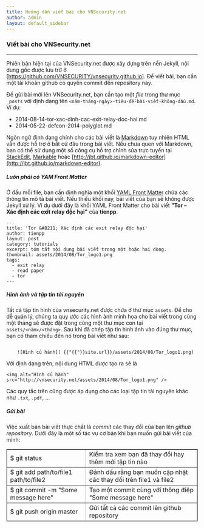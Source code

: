 ```yaml
---
title: Hướng dẫn viết bài cho VNSecurity.net
author: admin
layout: default_sidebar
---
```


### Viết bài cho VNSecurity.net
***
Phiên bản hiện tại của VNSecurity.net được xây dựng trên nền Jekyll, nội dung gốc được lưu trữ ở [https://github.com/VNSECURITY/vnsecurity.github.io]. Để viết bài, bạn cần một tài khoản github có quyền commit đến repository này.

Để gửi bài mới lên VNSecurity.net, bạn cần tạo một *file* trong thư mục `_posts` với định dạng tên  `<năm-tháng-ngày>-tiêu-đề-bài-viết-không-dấu.md`. Ví dụ:

* 2014-08-14-tor-xac-dinh-cac-exit-relay-doc-hai.md
* 2014-05-22-defcon-2014-polyglot.md

Ngôn ngữ định dạng chính cho các bài viết là [Markdown](http://en.wikipedia.org/wiki/Markdown) tuy nhiên HTML vẫn được hỗ trợ ở bất cứ đâu trong bài viết. Nếu chưa quen với Markdown, bạn có thể sử dụng một số công cụ hỗ trợ chỉnh sửa trực tuyến tại [StackEdit](https://stackedit.io/editor), [Markable](http://markable.in/editor/) hoặc [http://jbt.github.io/markdown-editor](http://jbt.github.io/markdown-editor).

##### Luôn phải có YAM Front Matter

Ở đầu mỗi file, bạn cần định nghĩa một khối [YAML Front Matter](http://jekyllrb.com/docs/frontmatter/) chứa các thông tin mô tả bài viết. Nếu thiếu khối này, bài viết của bạn sẽ không được Jekyll xử lý. Ví dụ dưới đây là khối YAML Front Matter cho bài viết **"Tor – Xác định các exit relay độc hại"** của **tienpp**.
    
    ---
    title: 'Tor &#8211; Xác định các exit relay độc hại'
    author: tienpp
    layout: post
    category: tutorials
    excerpt: tóm tắt nội dung bài viết trong một hoặc hai dòng.
    thumbnail: assets/2014/08/Tor_logo1.png
    tags:
      - exit relay
      - read paper
      - tor
    ---

##### Hình ảnh và tập tin tài nguyên

Tất cả tập tin hình của vnsecurity.net được chứa ở thư mục `assets`. Để cho dễ quản lý, chúng ta quy ước các hình ảnh minh họa cho bài viết trong cùng một tháng sẽ được đặt trong cùng một thư mục con tại `assets/<năm>/<tháng>`. Sau khi đã chép tập tin hình ảnh vào đúng thư mục, bạn có tham chiếu đến nó trong bài viết như sau:

<code>
    ![Hình củ hành]( {{"{{"}}site.url}}/assets/2014/08/Tor_logo1.png)
</code>

Với định dạng trên, nội dung HTML được tạo ra sẽ là

    <img alt="Hình củ hành" src="http://vnsecurity.net/assets/2014/08/Tor_logo1.png" />
    
Các quy tắc trên cũng được áp dụng cho các loại tập tin tài nguyên khác như `.txt`, `.pdf`, ...

##### Gửi bài

Việc xuất bản bài viết thực chất là *commit* các thay đổi của bạn lên *github repository*. Dưới đây là một số tác vụ cơ bản khi bạn muốn gửi bài viết của mình:

<table border="1px" cellpadding="5px">
    <tr>
        <td>
            $ git status
        </td>
        <td>
            Kiểm tra xem bạn đã thay đổi hay thêm mới tập tin nào
        </td>
    </tr>
    <tr>
        <td>
            $ git add path/to/file1 path/to/file2
        </td>
        <td>
            Đánh dấu rằng bạn muốn cập nhật các thay đổi trên file1 và file2
        </td>
    </tr>
    <tr>
        <td>
            $ git commit -m "Some message here"
        </td>
        <td>
            Tạo một commit cùng với thông điệp "Some message here"
        </td>
    </tr>
    <tr>
        <td>
            $ git push origin master
        </td>
        <td>
            Gửi tất cả các commit lên github repository
        </td>
    </tr>
</table>

